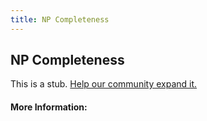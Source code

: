 ```yaml
---
title: NP Completeness
---
```


## NP Completeness

This is a stub. [Help our community expand it.](https://github.com/freeCodeCamp/guide-articles/tree/master/articles/Computer-Science/NP-Completeness/index.md)

<!-- The article goes here, in GitHub-flavored Markdown. Feel free to add YouTube videos, images, and CodePen/JSBin embeds  -->

#### More Information:
<!-- Please add any articles you think might be helpful to read before writing the article -->


